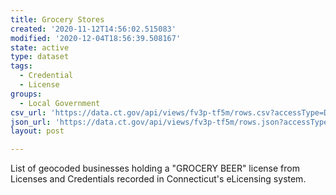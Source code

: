 ```yaml
---
title: Grocery Stores
created: '2020-11-12T14:56:02.515083'
modified: '2020-12-04T18:56:39.508167'
state: active
type: dataset
tags:
  - Credential
  - License
groups:
  - Local Government
csv_url: 'https://data.ct.gov/api/views/fv3p-tf5m/rows.csv?accessType=DOWNLOAD'
json_url: 'https://data.ct.gov/api/views/fv3p-tf5m/rows.json?accessType=DOWNLOAD'
layout: post

---
```

List of geocoded businesses holding a "GROCERY BEER" license from Licenses and Credentials recorded in Connecticut's eLicensing system.
